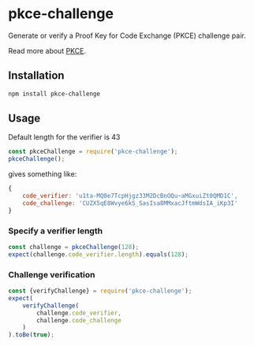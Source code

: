 # pkce-challenge

Generate or verify a Proof Key for Code Exchange (PKCE) challenge pair.

Read more about [PKCE](https://www.oauth.com/oauth2-servers/pkce/authorization-request/).

## Installation

```bash
npm install pkce-challenge
```

## Usage

Default length for the verifier is 43

```js
const pkceChallenge = require('pkce-challenge');
pkceChallenge();
```

gives something like:

```js
{
    code_verifier: 'u1ta-MQ0e7TcpHjgz33M2DcBnOQu~aMGxuiZt0QMD1C',
    code_challenge: 'CUZX5qE8Wvye6kS_SasIsa8MMxacJftmWdsIA_iKp3I'
}
```

### Specify a verifier length

```js
const challenge = pkceChallenge(128);
expect(challenge.code_verifier.length).equals(128);
```

### Challenge verification

```js
const {verifyChallenge} = require('pkce-challenge');
expect(
    verifyChallenge(
        challenge.code_verifier,
        challenge.code_challenge
    )
).toBe(true);
```
